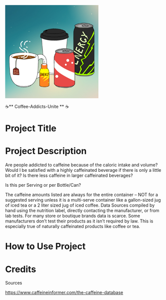 <img src ="https://github.com/gmmiller94/Coffee-Addicts/blob/main/Resources/caffeine.jpeg" width="300"/>




☕** Coffee-Addicts-Unite ** ☕

# Project Title

# Project Description
Are people addicted to caffeine because of the caloric intake and volume? Would I be satisfied with a highly caffeinated beverage if there is only a little bit of it? Is there less caffeine in larger caffeinated beverages?

Is this per Serving or per Bottle/Can?

The caffeine amounts listed are always for the entire container – NOT for a suggested serving unless it is a multi-serve container like a gallon-sized jug of iced tea or a 2 liter sized jug of iced coffee.
Data Sources compiled by hand using the nutrition label, directly contacting the manufacturer, or from lab tests.
For many store or boutique brands data is scarce. Some manufacturers don’t test their products as it isn’t required by law. This is especially true of naturally caffeinated products like coffee or tea.

# How to Use Project

# Credits

Sources

https://www.caffeineinformer.com/the-caffeine-database
